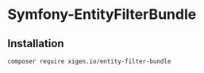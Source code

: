 # Symfony-EntityFilterBundle


## Installation
```sh
composer require xigen.io/entity-filter-bundle
```
